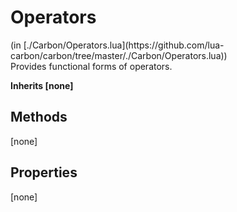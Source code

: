 <link href="../../style.css" rel="stylesheet" type="text/css"/>
<h1 class="class-title">Operators</h1>
<span class="file-link">(in [./Carbon/Operators.lua](https://github.com/lua-carbon/carbon/tree/master/./Carbon/Operators.lua))</span><br/>
Provides functional forms of operators.

**Inherits [none]**

## Methods
[none]

## Properties
[none]
